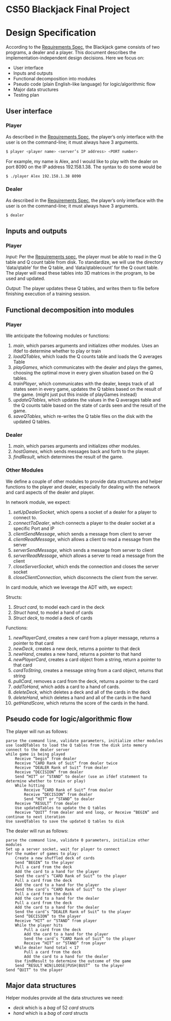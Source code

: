 # CS50 Blackjack Final Project
# Design Specification

According to the [Requirements Spec](REQUIREMENTS.md), the Blackjack game consists of two programs, a dealer and a player. This document describes the implementation-independent design decisions. Here we focus on:

- User interface
- Inputs and outputs
- Functional decomposition into modules
- Pseudo code (plain English-like language) for logic/algorithmic flow
- Major data structures
- Testing plan


## User interface
### Player 
As described in the [Requirements Spec](REQUIREMENTS.md), the player’s only interface with the user is on the command-line; it must always have 3 arguments.

```bash
$ player <player name> <server’s IP address> <PORT number>
```
For example, my name is Alex, and I would like to play with the dealer on port 8090 on the IP address 192.158.1.38. The syntax to do some would be 
```bash
$ ./player Alex 192.158.1.38 8090
```

### Dealer 
As described in the [Requirements Spec](REQUIREMENTS.md), the player’s only interface with the user is on the command-line; it must always have 3 arguments.

```bash
$ dealer 
```

## Inputs and outputs
### Player
*Input:* Per the [Requirements spec](REQUIREMENTS.md), the player must be able to read in the Q table and Q count table from disk. To standardize, we will use the directory ‘data/qtable’ for the Q table, and ‘data/qtablecount’ for the Q count table. The player will read these tables into 3D matrices in the program, to be used and updated.

*Output:* The player updates these Q tables, and writes them to file before finishing execution of a training session.  

## Functional decomposition into modules
### Player
We anticipate the following modules or functions:

 1. *main*, which parses arguments and initializes other modules. Uses an ifdef to determine whether to play or train
 2. *loadQTables*, which loads the Q counts table and loads the Q averages Table
 3. *playGames*, which communicates with the dealer and plays the games, choosing the optimal move in every given situation based on the Q tables.
 4. *trainPlayer*, which communicates with the dealer, keeps track of all states seen in every game, updates the Q tables based on the result of the game. (might just put this inside of playGames instead)
 5. *updateQTables*, which updates the values in the Q averages table and the Q counts table based on the state of cards seen and the result of the game.
 6. *saveQTables*, which re-writes the Q table files on the disk with the updated Q tables. 
  
### Dealer
1. *main*, which parses arguments and initializes other modules.
2. *hostGames*, which sends messages back and forth to the player.
3. *findResult*, which determines the result of the game.

### Other Modules 

We define a couple of other modules to provide data structures and helper functions to the player and dealer, especially for dealing with the network and card aspects of the dealer and player. 

In network module, we expect: 

1. *setUpDealerSocket*, which opens a socket of a dealer for a player to connect to.
2. *connectToDealer*, which connects a player to the dealer socket at a specific Port and IP
3. *clientSendMessage*, which sends a message from client to server
4. *clientReadMessage*, which allows a client to read a message from the server
5. *serverSendMessage*, which sends a message from server to client
6. *serverReadMessage*, which allows a server to read a message from the client
7. *closeServerSocket*, which ends the connection and closes the server socket
8. *closeClientConnection*, which disconnects the client from the server.

In card module, which we leverage the ADT with, we expect: 

Structs:
1. *Struct card*, to model each card in the deck
2. *Struct hand*, to model a hand of cards
3. *Struct deck*, to model a deck of cards
   
Functions: 

1. *newPlayerCard*, creates a new card from a player message, returns a pointer to that card
2. *newDeck*, creates a new deck, returns a pointer to that deck
3. *newHand*, creates a new hand, returns a pointer to that hand
4. *newPlayerCard*, creates a card object from a string, return a pointer to that card
5. *cardToString*, creates a message string from a card object, returns that string
6. *pullCard*, removes a card from the deck, returns a pointer to the card
7. *addToHand*, which adds a card to a hand of cards.
8. *deleteDeck*, which deletes a deck and all of the cards in the deck
9. *deleteHand*, which deletes a hand and all of the cards in the hand
10. *getHandScore*, which returns the score of the cards in the hand.

## Pseudo code for logic/algorithmic flow

The player will run as follows:

    parse the command line, validate parameters, initialize other modules
    use loadQTables to load the Q tables from the disk into memory
    connect to the dealer server
    while game is being played  
        Receive “begin” from dealer
        Receive “CARD Rank of Suit” from dealer twice
        Receive “DEALER Rank of Suit” from dealer
        Receive “DECISION” from dealer
        Send “HIT” or “STAND” to dealer (use an ifdef statement to determine whether to train or play)
        While hitting
            Receive “CARD Rank of Suit” from dealer
            Receive “DECISION” from dealer
            Send “HIT” or “STAND” to dealer
        Receive “RESULT” from dealer
        Use updateQTables to update the Q tables
        Receive “QUIT” from dealer and end loop, or Receive “BEGIN” and continue to next iteration
    Use saveQTables to save the updated Q tables to disk

The dealer will run as follows:

    parse the command line, validate 0 parameters, initialize other modules
    Set up a server socket, wait for player to connect
    For the number of games to play:
        Create a new shuffled deck of cards
        Send “BEGIN” to the player
        Pull a card from the deck
        Add the card to a hand for the player
        Send the card’s “CARD Rank of Suit” to the player
        Pull a card from the deck
        Add the card to a hand for the player
        Send the card’s “CARD Rank of Suit” to the player
        Pull a card from the deck
        Add the card to a hand for the dealer
        Pull a card from the deck
        Add the card to a hand for the dealer
        Send the card’s “DEALER Rank of Suit” to the player
        Send “DECISION” to the player
        Receive “HIT” or “STAND” from player 
        While the player hits 
            Pull a card from the deck
            Add the card to a hand for the player
            Send the card’s “CARD Rank of Suit” to the player
            Receive “HIT” or “STAND” from player 
        While dealer hand total < 17
            Pull a card from the deck    
            Add the card to a hand for the dealer
        Use findResult to determine the outcome of the game
        Send “RESULT WIN|LOOSE|PUSH|BUST”  to the player
    Send “QUIT” to the player


## Major data structures

Helper modules provide all the data structures we need:

- *deck* which is a *bag* of 52 *card* structs
- *hand* which is a *bag* of *card* structs
